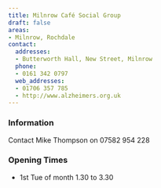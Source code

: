 ```yaml
---
title: Milnrow Café Social Group
draft: false
areas:
- Milnrow, Rochdale
contact:
  addresses:
  - Butterworth Hall, New Street, Milnrow
  phone:
  - 0161 342 0797
  web_addresses:
  - 01706 357 785
  - http://www.alzheimers.org.uk
---
```


### Information
Contact Mike Thompson on 07582 954 228

### Opening Times
* 1st Tue of month 1.30 to 3.30

